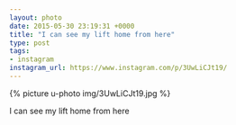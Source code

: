 ```yaml
---
layout: photo
date: 2015-05-30 23:19:31 +0000
title: "I can see my lift home from here"
type: post
tags:
- instagram
instagram_url: https://www.instagram.com/p/3UwLiCJt19/
---
```


{% picture u-photo img/3UwLiCJt19.jpg %}

I can see my lift home from here
